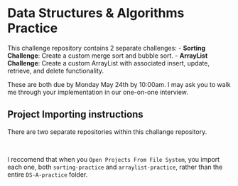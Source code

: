 # Data Structures & Algorithms Practice
This challenge repository contains 2 separate challenges:
    - **Sorting Challenge**: Create a custom merge sort and bubble sort.
    - **ArrayList Challenge**:  Create a custom ArrayList with associated insert, update, retrieve, and delete functionality.

These are both due by Monday May 24th by 10:00am.  I may ask you to walk me through your implementation in our one-on-one interview.

## Project Importing instructions
There are two separate repositories within this challange repository.

<br>

I reccomend that when you `Open Projects From File System`, you import each one, both `sorting-practice` and `arraylist-practice`, rather than the entire `DS-A-practice` folder. 